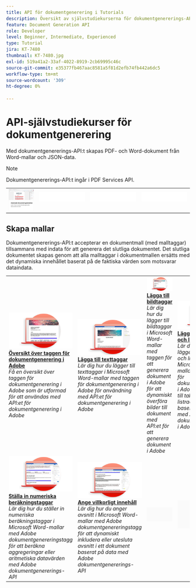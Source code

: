 ```yaml
---
title: API för dokumentgenerering i Tutorials
description: Översikt av självstudiekurserna för dokumentgenererings-API
feature: Document Generation API
role: Developer
level: Beginner, Intermediate, Experienced
type: Tutorial
jira: KT-7480
thumbnail: KT-7480.jpg
exl-id: 519a41a2-33af-4022-8919-2cb69995c46c
source-git-commit: e35377fb467aac8581a5f81d2efb74fb442a6dc5
workflow-type: tm+mt
source-wordcount: '309'
ht-degree: 0%

---
```



# API-självstudiekurser för dokumentgenerering

Med dokumentgenererings-API:t skapas PDF- och Word-dokument från Word-mallar och JSON-data.

>[!NOTE]
>
>Dokumentgenererings-API:t ingår i PDF Services API.

<table style="table-layout:fixed">
<tr>
 <td>
   <a href="automate-doc-gen.md">
      <img alt="Automatisera dokumentgenerering" src="assets/automate-doc-gen.png" />
   </a>
  </td>
  <td>
    <img alt="Avgränsare" src="../assets/WhiteBanner_Placeholder.png" />
    <div>
    <br>
  </td>
   <td>
    <img alt="Avgränsare" src="../assets/WhiteBanner_Placeholder.png" />
    <div>
    <br>
  </td>
  </td>
   <td>
    <img alt="Avgränsare" src="../assets/WhiteBanner_Placeholder.png" />
    <div>
    <br>
  </td>
</tr>
</table>

## Skapa mallar

Dokumentgenererings-API:t accepterar en dokumentmall (med malltaggar) tillsammans med indata för att generera det slutliga dokumentet. Det slutliga dokumentet skapas genom att alla malltaggar i dokumentmallen ersätts med det dynamiska innehållet baserat på de faktiska värden som motsvarar dataindata.

<table style="table-layout:fixed">
<tr>
 <td>
   <a href="taggeroverview.md">
      <img alt="Översikt över taggen för dokumentgenerering i Adobe" src="assets/Taggeroverview_thumb.png" />
   </a>
    <div>
   <a href="taggeroverview.md"><strong>Översikt över taggen för dokumentgenerering i Adobe</strong></a>
    </div>
    <em>Få en översikt över taggen för dokumentgenerering i Adobe som är utformad för att användas med API:et för dokumentgenerering i Adobe</em>
    <br>
  </td>
  <td>
   <a href="taggeraddtexttags.md">
      <img alt="Lägga till texttaggar" src="assets/Taggertexttags_thumb.png" />
   </a>
    <div>
   <a href="taggeraddtexttags.md"><strong>Lägga till texttaggar</strong></a>
    </div>
    <em>Lär dig hur du lägger till texttaggar i Microsoft Word-mallar med taggen för dokumentgenerering i Adobe för användning med API:et för dokumentgenerering i Adobe</em>
    <br>
  </td>
  <td>
   <a href="taggeraddimagetags.md">
      <img alt="Lägga till bildtaggar" src="assets/Taggerimagetags_thumb.png" />
   </a>
    <div>
   <a href="taggeraddimagetags.md"><strong>Lägga till bildtaggar</strong></a>
    </div>
    <em>Lär dig hur du lägger till bildtaggar i Microsoft Word-mallar med taggen för att generera dokument i Adobe för att dynamiskt överföra bilder till dokument med API:et för att generera dokument i Adobe</em>
    <br>
  </td>
  <td>
   <a href="taggertables.md">
      <img alt="Lägga till tabeller och listtaggar" src="assets/Taggertables_thumb.png" />
   </a>
    <div>
   <a href="taggertables.md"><strong>Lägga till tabeller och listtaggar</strong></a>
    </div>
    <em>Lär dig hur du lägger till register och listtaggar i Microsoft Word-mallar med taggen för dokumentgenerering i Adobe för att lägga till tabell- eller listrader dynamiskt baserat på data med API:et för dokumentgenerering i Adobe</em>
    <br>
  </td>
</tr>
<tr>
  <td>
   <a href="taggercalculations.md">
      <img alt="Ställa in numeriska beräkningstaggar" src="assets/Taggercalculations_thumb.png" />
   </a>
    <div>
   <a href="taggercalculations.md"><strong>Ställa in numeriska beräkningstaggar</strong></a>
    </div>
    <em>Lär dig hur du ställer in numeriska beräkningstaggar i Microsoft Word-mallar med Adobe dokumentgenereringstagg för att beräkna aggregeringar eller aritmetiska datavärden med Adobe dokumentgenererings-API</em>
    <br>
  </td>
  <td>
   <a href="taggerconditional.md">
      <img alt="Ange villkorligt innehåll" src="assets/Taggerconditional_thumb.png" />
   </a>
    <div>
   <a href="taggerconditional.md"><strong>Ange villkorligt innehåll</strong></a>
    </div>
    <em>Lär dig hur du anger avsnitt i Microsoft Word-mallar med Adobe dokumentgenereringstagg för att dynamiskt inkludera eller utesluta avsnitt i ett dokument baserat på data med Adobe dokumentgenererings-API</em>
    <br>
  </td>
  <td>
    <img alt="Avgränsare" src="../assets/GrayBanner_Placeholder.png" />
    <div>
    <br>
  </td>
   <td>
    <img alt="Avgränsare" src="../assets/GrayBanner_Placeholder.png" />
    <div>
    <br>
  </td>
</tr>
</table>
